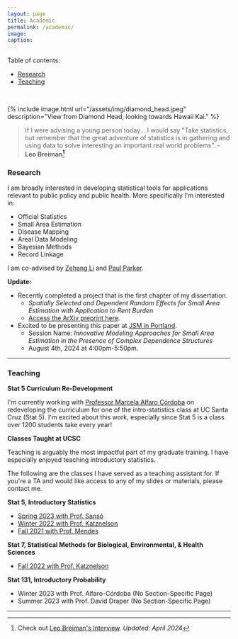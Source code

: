 ```yaml
---
layout: page
title: Academic
permalink: /academic/
image:
caption:
---
```


Table of contents:

* [Research](#research)
* [Teaching](#teaching)

<br />

{% include image.html url="/assets/img/diamond_head.jpeg" description="View from Diamond Head, looking towards Hawaii Kai." %}
<br />

> If I were advising a young person today... I would say "Take statistics, but remember that the great adventure of statistics is in gathering and using data to solve interesting an important real world problems".  - **Leo Breiman[^1]**


### <a name="research"></a>  Research


I am broadly interested in developing statistical tools for applications relevant to public policy and public health.
More specifically I'm interested in:

* Official Statistics
* Small Area Estimation
* Disease Mapping
* Areal Data Modeling
* Bayesian Methods
* Record Linkage

I am co-advised by [Zehang Li](https://zehangli.com) and [Paul Parker](https://www.paparkerstat.com).

**Update:**

* Recently completed a project that is the first chapter of my dissertation.
  + *Spatially Selected and Dependent Random Effects for Small Area Estimation with Application to Rent Burden*
  + [Access the ArXiv preprint here](https://arxiv.org/abs/2404.12463).
* Excited to be presenting this paper at [JSM in Portland](https://ww2.amstat.org/meetings/jsm/2024/).
  + Session Name: *Innovative Modeling Approaches for Small Area Estimation in the Presence of Complex Dependence Structures*
  + August 4th, 2024 at 4:00pm-5:50pm.

***

###  <a name="teaching"></a> Teaching

**Stat 5 Curriculum Re-Development**

I'm currently working with [Professor Marcela Alfaro Córdoba](https://malfaro.netlify.app/) on redeveloping the curriculum for one of the intro-statistics class at UC Santa Cruz (Stat 5).  I'm excited about this work, especially since Stat 5 is a class over 1200 students take every year!

**Classes Taught at UCSC**

Teaching is arguably the most impactful part of my graduate training. I have especially enjoyed teaching introductory statistics.

The following are the classes I have served as a teaching assistant for.
If you're a TA and would like access to any of my slides or materials, please contact me.

**Stat 5, Introductory Statistics**

* [Spring 2023 with Prof. Sansó](/2023/04/03/stat5-s23)
* [Winter 2022 with Prof. Katznelson](/2022/01/14/stat5-w22)
* [Fall 2021 with Prof. Mendes](/2021/09/05/stat5-f21/)

**Stat 7, Statistical Methods for Biological, Environmental, & Health Sciences**

* [Fall 2022 with Prof. Katznelson](/2022/09/23/stat7-f22)

**Stat 131, Introductory Probability**

* Winter 2023 with Prof. Alfaro-Córdoba (No Section-Specific Page)
* Summer 2023 with Prof. David Draper (No Section-Specific Page)

***



[^1]: Check out [Leo Breiman's Interview](https://projecteuclid.org/download/pdf_1/euclid.ss/1009213290).
*Updated: April 2024*
